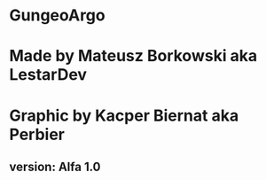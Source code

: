 # GungeoArgo
# Made by Mateusz Borkowski aka LestarDev
# Graphic by Kacper Biernat aka Perbier

## version: Alfa 1.0
